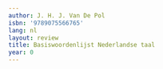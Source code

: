 ```yaml
---
author: J. H. J. Van De Pol
isbn: '9789075566765'
lang: nl
layout: review
title: Basiswoordenlijst Nederlandse taal
year: 0
---
```


